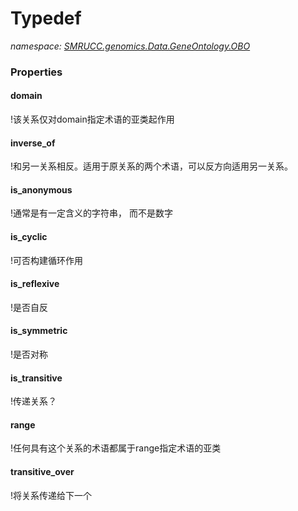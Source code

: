 ﻿# Typedef
_namespace: [SMRUCC.genomics.Data.GeneOntology.OBO](./index.md)_






### Properties

#### domain
!该关系仅对domain指定术语的亚类起作用
#### inverse_of
!和另一关系相反。适用于原关系的两个术语，可以反方向适用另一关系。
#### is_anonymous
!通常是有一定含义的字符串， 而不是数字
#### is_cyclic
!可否构建循环作用
#### is_reflexive
!是否自反
#### is_symmetric
!是否对称
#### is_transitive
!传递关系？
#### range
!任何具有这个关系的术语都属于range指定术语的亚类
#### transitive_over
!将关系传递给下一个
